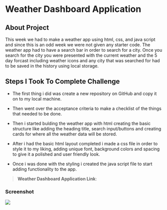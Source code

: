 # Weather Dashboard Application

## About Project 

This week we had to make a weather app using html, css, and java script and since this is an odd week we were not given any starter code. The weather app had to have a search bar in order to search for a city. Once you search for the city you were presented with the current weather and the 5 day forcast including weather icons and any city that was searched for had to be saved in the history using local storage.

## Steps I Took To Complete Challenge 

* The first thing i did was create a new repository on GitHub and copy it on to my local machine.

* Then went over the acceptance criteria to make a checklist of the things that needed to be done.

* Then i started bulding the weather app with html creating the basic structure like adding the heading title, search input/buttons and creating cards for where all the weather data will be stored.

* After i had the basic html layout completed i made a css file in order to style it to my liking, adding unique font, background colors and spacing to give it a polished and user friendly look.

* Once i was done with the styling i created the java script file to start adding functionality to the app.


> **Weather Dashboard Application Link**: 

### Screenshot
<img src="./">